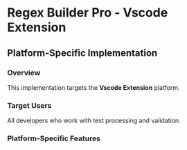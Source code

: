 # Regex Builder Pro - Vscode Extension

## Platform-Specific Implementation

### Overview
This implementation targets the **Vscode Extension** platform.

### Target Users
All developers who work with text processing and validation.

### Platform-Specific Features

